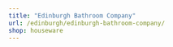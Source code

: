 ```yaml
---
title: "Edinburgh Bathroom Company"
url: /edinburgh/edinburgh-bathroom-company/
shop: houseware
---
```


